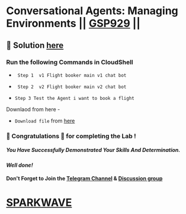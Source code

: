 # Conversational Agents: Managing Environments || [GSP929](https://www.cloudskillsboost.google/games/6397/labs/40303) ||

## 🔑 Solution [here](https://www.youtube.com/@sparkwave.01)

### Run the following Commands in CloudShell

* ` Step 1  v1 Flight booker main v1 chat bot`

* ` Step 2  v2 Flight booker main v2 chat bot`

* `Step 3 Test the Agent i want to book a flight`

Downlaod from here - 
*  `Download file` from [here](https://drive.google.com/file/d/1rC4EB2nppCB2M7b74ImhG6Zaht5S0MeH/view?usp=sharing)

### 🐼 Congratulations 🎉 for completing the Lab !

##### *You Have Successfully Demonstrated Your Skills And Determination.*

#### *Well done!*

#### Don't Forget to Join the [Telegram Channel](https://t.me/sparkwave.01) & [Discussion group](https://t.me/sparkwave.01chats)

# [SPARKWAVE](https://www.youtube.com/@sparkwave.01)
